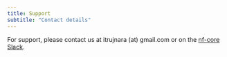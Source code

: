 ```yaml
---
title: Support
subtitle: "Contact details"
---
```


For support, please contact us at itrujnara (at) gmail.com or on the [nf-core Slack](nf-core.slack.com).
